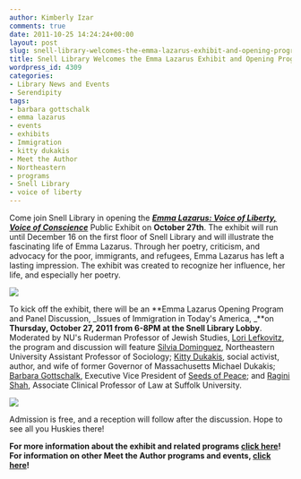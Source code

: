 ```yaml
---
author: Kimberly Izar
comments: true
date: 2011-10-25 14:24:24+00:00
layout: post
slug: snell-library-welcomes-the-emma-lazarus-exhibit-and-opening-program
title: Snell Library Welcomes the Emma Lazarus Exhibit and Opening Program!
wordpress_id: 4309
categories:
- Library News and Events
- Serendipity
tags:
- barbara gottschalk
- emma lazarus
- events
- exhibits
- Immigration
- kitty dukakis
- Meet the Author
- Northeastern
- programs
- Snell Library
- voice of liberty
---
```


Come join Snell Library in opening the [**_Emma Lazarus: Voice of Liberty, Voice of Conscience_**](http://www.lib.neu.edu/emmalazarus/) Public Exhibit on **October 27th**. The exhibit will run until December 16 on the first floor of Snell Library and will illustrate the fascinating life of Emma Lazarus. Through her poetry, criticism, and advocacy for the poor, immigrants, and refugees, Emma Lazarus has left a lasting impression. The exhibit was created to recognize her influence, her life, and especially her poetry.


[![](http://www.lib.neu.edu/snippets/wp-content/uploads/2011/10/Screen-shot-2011-10-24-at-3.41.37-PM-240x300.png)](http://www.lib.neu.edu/snippets/wp-content/uploads/2011/10/Screen-shot-2011-10-24-at-3.41.37-PM.png)


To kick off the exhibit, there will be an **Emma Lazarus Opening Program and Panel Discussion, _Issues of Immigration in Today's America, _**on **Thursday, October 27, 2011 from 6-8PM at the Snell Library Lobby**. Moderated by NU's Ruderman Professor of Jewish Studies, [Lori Lefkovitz](http://nuweb9.neu.edu/jewishstudies/faculty/lori-lefkovitz/), the program and discussion will feature [Silvia Dominguez](http://www.northeastern.edu/socant/?page_id=385), Northeastern University Assistant Professor of Sociology; [Kitty Dukakis](http://en.wikipedia.org/wiki/Kitty_Dukakis), social activist, author, and wife of former Governor of Massachusetts Michael Dukakis; [Barbara Gottschalk](http://www.cic.edu/projects_services/visitingfellows/visiting_fellows_bios.asp#GOTTSCHALK), Executive Vice President of [Seeds of Peace](http://www.seedsofpeace.org/); and [Ragini Shah](http://www.law.suffolk.edu/faculty/directories/faculty.cfm?InstructorID=951), Associate Clinical Professor of Law at Suffolk University.


[![](http://www.lib.neu.edu/snippets/wp-content/uploads/2011/10/Screen-shot-2011-10-24-at-3.43.12-PM-228x300.png)](http://www.lib.neu.edu/snippets/wp-content/uploads/2011/10/Screen-shot-2011-10-24-at-3.43.12-PM.png)


Admission is free, and a reception will follow after the discussion. Hope to see all you Huskies there!

**For more information about the exhibit and related programs [click here](http://www.lib.neu.edu/emmalazarus/)!
For information on other Meet the Author programs and events, [click here](http://www.lib.neu.edu/about_us/news_events/)!**


